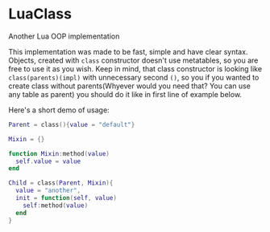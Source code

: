 # LuaClass
Another Lua OOP implementation

This implementation was made to be fast, simple and have clear syntax. Objects, created with `class` constructor doesn't use metatables, so you are free to use it as you wish. Keep in mind, that class constructor is looking like `class(parents)(impl)` with unnecessary second `()`, so you if you wanted to create class without parents(Whyever would you need that? You can use any table as parent) you should do it like in first line of example below.

Here's a short demo of usage:
```lua
Parent = class(){value = "default"}

Mixin = {}

function Mixin:method(value) 
  self.value = value 
end

Child = class(Parent, Mixin){
  value = "another", 
  init = function(self, value) 
    self:method(value) 
  end
}
```
